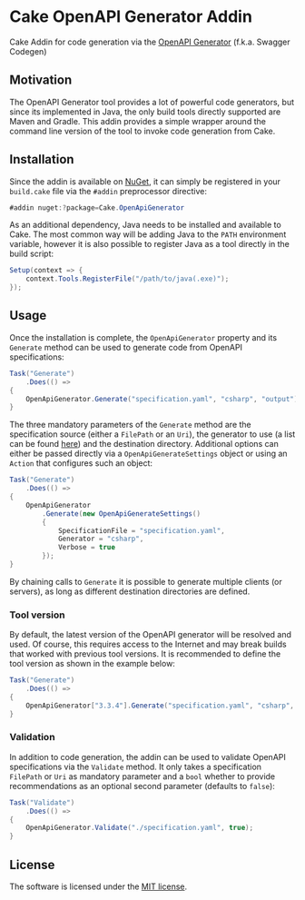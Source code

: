 # Cake OpenAPI Generator Addin
Cake Addin for code generation via the [OpenAPI Generator](https://openapi-generator.tech/) (f.k.a. Swagger Codegen)

## Motivation
The OpenAPI Generator tool provides a lot of powerful code generators, but since its implemented in Java, the only build tools directly supported are Maven and Gradle. This addin provides a simple wrapper around the command line version of the tool to invoke code generation from Cake.

## Installation
Since the addin is available on [NuGet](), it can simply be registered in your `build.cake` file via the `#addin` preprocessor directive:

``` csharp
#addin nuget:?package=Cake.OpenApiGenerator
```

As an additional dependency, Java needs to be installed and available to Cake. The most common way will be adding Java to the `PATH` environment variable, however it is also possible to register Java as a tool directly in the build script:

``` csharp
Setup(context => {
    context.Tools.RegisterFile("/path/to/java(.exe)");
});
```

## Usage
Once the installation is complete, the `OpenApiGenerator` property and its `Generate` method can be used to generate code from OpenAPI specifications:

``` csharp
Task("Generate")
    .Does(() =>
{
    OpenApiGenerator.Generate("specification.yaml", "csharp", "output");
}
```

The three mandatory parameters of the `Generate` method are the specification source (either a `FilePath` or an `Uri`), the generator to use (a list can be found [here](https://openapi-generator.tech/docs/generators.html)) and the destination directory.
Additional options can either be passed directly via a `OpenApiGenerateSettings` object or using an `Action` that configures such an object:

``` csharp
Task("Generate")
    .Does(() =>
{
    OpenApiGenerator
    	.Generate(new OpenApiGenerateSettings()
        {
            SpecificationFile = "specification.yaml",
            Generator = "csharp",
    		Verbose = true
    	});
}
```

By chaining calls to `Generate` it is possible to generate multiple clients (or servers), as long as different destination directories are defined.

### Tool version
By default, the latest version of the OpenAPI generator will be resolved and used.
Of course, this requires access to the Internet and may break builds that worked with previous tool versions.
It is recommended to define the tool version as shown in the example below:

``` csharp
Task("Generate")
    .Does(() =>
{
    OpenApiGenerator["3.3.4"].Generate("specification.yaml", "csharp", "./output");
}
```

### Validation
In addition to code generation, the addin can be used to validate OpenAPI specifications via the `Validate` method.
It only takes a specification `FilePath` or `Uri` as mandatory parameter and a `bool` whether to provide recommendations as an optional second parameter (defaults to `false`):

``` csharp
Task("Validate")
    .Does(() =>
{
    OpenApiGenerator.Validate("./specification.yaml", true);
}
```

## License
The software is licensed under the [MIT license](LICENSE).
